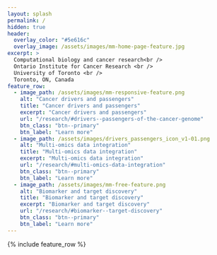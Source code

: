 ```yaml
---
layout: splash
permalink: /
hidden: true
header:
  overlay_color: "#5e616c"
  overlay_image: /assets/images/mm-home-page-feature.jpg
excerpt: >
  Computational biology and cancer research<br />
  Ontario Institute for Cancer Research <br />
  University of Toronto <br />
  Toronto, ON, Canada
feature_row:
  - image_path: /assets/images/mm-responsive-feature.png
    alt: "Cancer drivers and passengers"
    title: "Cancer drivers and passengers"
    excerpt: "Cancer drivers and passengers"
    url: "/research/#drivers--passengers-of-the-cancer-genome"
    btn_class: "btn--primary"
    btn_label: "Learn more"
  - image_path: /assets/images/drivers_passengers_icon_v1-01.png
    alt: "Multi-omics data integration"
    title: "Multi-omics data integration"
    excerpt: "Multi-omics data integration"
    url: "/research/#multi-omics-data-integration"
    btn_class: "btn--primary"
    btn_label: "Learn more"
  - image_path: /assets/images/mm-free-feature.png
    alt: "Biomarker and target discovery"
    title: "Biomarker and target discovery"
    excerpt: "Biomarker and target discovery"
    url: "/research/#biomarker--target-discovery"
    btn_class: "btn--primary"
    btn_label: "Learn more"      
---
```


{% include feature_row %}